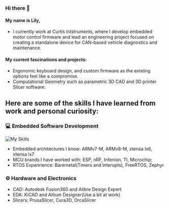 ### Hi there 👋
#### My name is Lily,
- I currently work at Curtis Intstruments, where I develop embedded motor control firmware and lead an engineering project focused on creating a standalone device for CAN-based vehicle diagnostics and maintenance.
#### My current fascinations and projects:
- Ergonomic keyboard design, and custom firmware as the existing options feel like a compromise.
- Computational Geometry such as parametric 3D CAD and 3D printer Slicer software.
## Here are some of the skills I have learned from work and personal curiosity:
### 💻 Embedded Software Development
![My Skills](https://skillicons.dev/icons?i=c,cpp,cmake,python&theme=dark)
* Embedded architectures I know: ARMv7-M, ARMv8-M, xtensa lx6, xtensa lx7
* MCU brands I have worked with: ESP, nRF, Infenion, TI, Microchip;
* RTOS Expenrience: Baremetal(Timers and Interupts), FreeRTOS, Zephyr

### ⚙️ Hardware and Electronics
* CAD: Autodesk Fusion360 and Alibre Design Expert
* EDA: KiCAD and Altium Designer(Use a bit at work)
* Slicers: PrusaSlicer, Cura3D, OrcaSlicer
